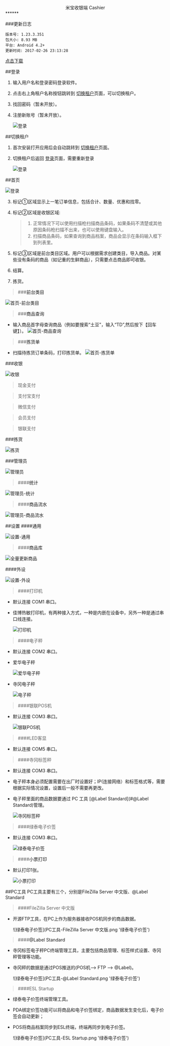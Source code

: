 <center>米宝收银端 Cashier</center>
******


###更新日志

	版本号: 1.23.3.351 
	包大小: 8.93 MB
	平台: Android 4.2+
	更新时间: 2017-02-26 23:13:28


	
[点击下载](https://beta.bugly.qq.com/bz9i "最新版本 v1.23.3.351 ")


##<a name="signin">登录</a>

1. 输入用户名和登录密码登录软件。
2. 点击右上角租户名称按钮跳转到 [切换租户](#hostserver)页面，可以切换租户。
3. 找回密码（暂未开放）。
4. 注册新账号（暂未开放）。
	
	![登录](登录.png '登录')

##<a name="hostserver">切换租户</a>

1. 首次安装打开应用后会自动跳转到 [切换租户](#hostserver)页面。
2. 切换租户后返回 [登录](#signin)页面，需要重新登录
	
	![登录](租户列表.png '切换租户')

##<a name="home">首页</a>

![登录](003-首页.png '首页')


3. 标记①区域显示上一笔订单信息，包括合计、数量、优惠和找零。
4. 标记②区域是收银区域:
	> 1. 正常情况下可以使用扫描枪扫描商品条码，如果条码不清楚或其他原因条码枪扫描不出来，也可以使用键盘输入。
	> 2. 扫描商品条码，如果查询到商品档案，商品会显示在条码输入框下到列表里。
	
5. 标记③区域是前台类目区域。用户可以根据需求创建类目，导入商品。对某些没有条码的商品（如记重的生鲜商品），只需要点击商品即可收银。
6. 结算。
7. 拣货。

>###<a name="首页-前台类目">前台类目</a>

![首页-前台类目](首页-前台类目.png '首页-前台类目')

>###<a name="首页-商品查询">商品查询</a>

* 输入商品首字母查询商品（例如要搜索“土豆”，输入“TD”,然后按下【回车键】）。
	![首页-商品查询](首页-商品查询.png '首页-商品查询')

>###<a name="首页-拣货单">拣货单</a>

* 扫描待拣货订单条码，打印拣货单。
	![首页-拣货单](首页-扫描打印拣货单.png '首页-商品查询')

###<a name="收银">收银</a>

![收银](收银.png '收银')

> 现金支付

> 支付宝支付

> 微信支付

> 会员支付

> 银联支付


###<a name="拣货">拣货</a>

![拣货](拣货.png '拣货')

###<a name="administrator">管理员</a>

![管理员](管理员.png '管理员')

> ####<a name="统计">统计</a>

![管理员-统计](管理员-统计.png '管理员-统计')

>####<a name="商品流水">商品流水</a>

![管理员-商品流水](管理员-商品流水.png '管理员-商品流水')



##<a name="settings">设置</a>
####<a name="settings_general">通用</a>

![设置-通用](设置-通用.png '设置-通用')

>####<a name="商品库">商品库</a>

![全量更新商品](设置-全量更新商品.png '小票打印')


####<a name="settings_peripheral">外设</a>

![设置-外设](设置-外设.jpg '设置-外设')

> ####打印机

* 默认连接 COM1 串口。
* 佳博热敏打印机，有两种接入方式，一种是内嵌在设备中，另外一种是通过串口线连接。
	
	![打印机](设置-外设-打印机.png '打印机')

> ####电子秤

* 默认连接 COM2 串口。
* 爱华电子秤

	![爱华电子秤](爱华电子秤--选择通讯模式.png '爱华电子秤')

* 寺冈电子秤
	
	![电子秤](设置-外设-电子秤.png '电子秤')


> ####银联POS机

* 默认连接 COM3 串口。

	![银联POS机](设置-外设-银联.png '首页-商品查询')


> ####LED客显

* 默认连接 COM5 串口。


> ####寺冈标签秤

* 默认连接 COM3 串口。
* 电子秤本身必须配置需要在出厂时设置好；IP(连接网络）和标签格式等，需要根据实际情况设置，设置后一般不需要再更改。
* 电子秤里面的商品数据要通过 PC 工具 [@Label Standard](#@Label Standard)管理。


	![寺冈标签秤](设置-外设-标签秤.png '寺冈标签秤')
	
	
> ####绿泰电子价签

* 默认连接 COM3 串口。

	![绿泰电子价签](设置-外设-电子价签.png '绿泰电子价签')


>####<a name="peripheral">小票打印</a>

* 默认打印1张。

	![小票打印](设置-外设-小票打印.png '小票打印')
	
	
##<a name="PC工具">PC工具</a>
PC工具主要有三个，分别是FileZilla Server 中文版、@Label Standard

> ####FileZilla Server 中文版

*  开源FTP工具，在PC上作为服务器接收POS机同步的商品数据。

	![绿泰电子价签](PC工具-FileZilla Server 中文版.png '绿泰电子价签')

> ####<a name="@Label Standard">@Label Standard</a>

* 寺冈标签电子秤PC终端管理工具，主要包括商品管理、标签样式设置、寺冈秤管理等功能。
* 寺冈秤的数据是通过POS推送的(POS机--> FTP --> @Label)。

	![绿泰电子价签](PC工具-@Label Standard.png '绿泰电子价签')


> ####ESL Startup

* 绿泰电子价签终端管理工具。
* PDA绑定价签功能可以将商品和电子价签绑定，商品数据发生变化后，电子价签会自动更新；
* POS将商品档案同步到ESL终端，终端再同步到电子价签。

	![绿泰电子价签](PC工具-ESL Startup.png '绿泰电子价签')

